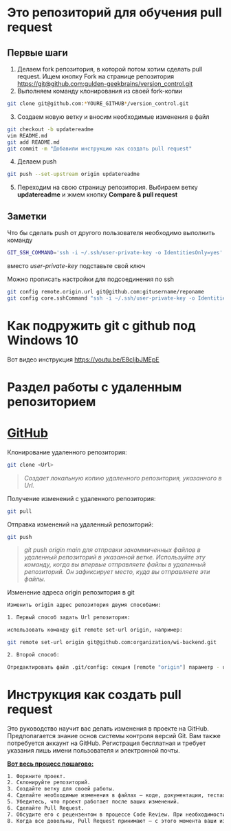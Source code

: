 ﻿# Это репозиторий для обучения pull request

## Первые шаги

1. Делаем fork репозитория, в которой потом хотим сделать pull request. Ищем кнопку Fork на странице репозитория <https://git@github.com:gulden-geekbrains/version_control.git>
2. Выполняем команду клонирования из своей fork-копии
```sh
git clone git@github.com:*YOURE_GITHUB*/version_control.git
```
3. Создаем новую ветку и вносим необходимые изменения в файл
```sh
git checkout -b updatereadme
vim README.md
git add README.md
git commit -m "Добавили инструкцию как создать pull request"
```
4. Делаем push  
```sh
git push --set-upstream origin updatereadme
```
5. Переходим на свою страницу репозитория. Выбираем ветку **updatereadme** и жмем кнопку **Compare & pull request**

## Заметки

Что бы сделать push от другого пользователя необходимо выполнить команду
```sh
GIT_SSH_COMMAND='ssh -i ~/.ssh/user-private-key -o IdentitiesOnly=yes' git push git@github.com:gulden-geekbrains/version_control.git
```

вместо *user-private-key* подставьте свой ключ

Можно прописать настройки для подсоединения по ssh
```sh
git config remote.origin.url git@github.com:gitusername/reponame
git config core.sshCommand "ssh -i ~/.ssh/user-private-key -o IdentitiesOnly=yes"
```
# Как подружить git с github под Windows 10

Вот видео инструкция https://youtu.be/E8cIjbJMEpE

# Раздел работы с удаленным репозиторием
# [GitHub](https://github.com "Перейти по ссылке")

Клонирование удаленного репозитория:
```sh
git clone <Url>
```
> *Создает локальную копию удаленного репозитория, указанного в Url.*

Получение изменений с удаленного репозитория:
```sh
git pull
```
Отправка изменений на удаленный репозиторий:
```sh
git push
```
> *git push origin main*
>*для отправки закоммиченных файлов в удаленный репозиторий в указанной ветке. Используйте эту команду, когда вы впервые отправляете файлы в удаленный репозиторий. Он зафиксирует место, куда вы отправляете эти файлы.*

Изменение адреса origin репозитория в git
```sh
Изменить origin адрес репозитория двумя способами:

1. Первый способ задать Url репозитория:

использовать команду git remote set-url origin, например:

git remote set-url origin git@github.com:organization/wi-backend.git

2. Второй способ:

Отредактировать файл .git/config: секция [remote "origin"] параметр - url. 
```

# Инструкция как создать pull request

Это руководство научит вас делать изменения в проекте на GitHub. 
Предполагается знание основ системы контроля версий Git. Вам также потребуется аккаунт на GitHub. Регистрация бесплатная и требует указания лишь имени пользователя и электронной почты.

<u>**Вот весь процесс пошагово:**</u>
```sh
1. Форкните проект.
2. Склонируйте репозиторий.
3. Создайте ветку для своей работы.
4. Сделайте необходимые изменения в файлах — коде, документации, тестах. Закоммитьте их в только что созданную ветку.
5. Убедитесь, что проект работает после ваших изменений.
6. Сделайте Pull Request.
7. Обсудите его с рецензентом в процессе Code Review. При необходимости, внесите изменения в свой Pull Request.
8. Когда все довольны, Pull Request принимают — с этого момента ваши изменения попали в исходный репозиторий (upstream) и являются частью проекта.
```